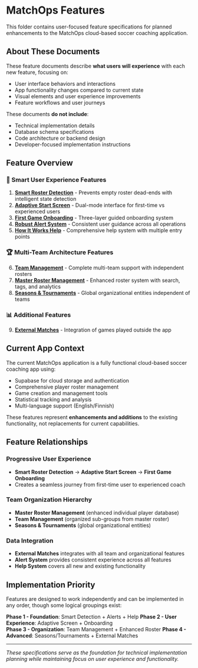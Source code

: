 # MatchOps Features

This folder contains user-focused feature specifications for planned enhancements to the MatchOps cloud-based soccer coaching application.

## About These Documents

These feature documents describe **what users will experience** with each new feature, focusing on:
- User interface behaviors and interactions
- App functionality changes compared to current state
- Visual elements and user experience improvements
- Feature workflows and user journeys

These documents **do not include**:
- Technical implementation details
- Database schema specifications
- Code architecture or backend design
- Developer-focused implementation instructions

## Feature Overview

### 🎯 Smart User Experience Features
1. **[Smart Roster Detection](smart-roster-detection.md)** - Prevents empty roster dead-ends with intelligent state detection
2. **[Adaptive Start Screen](adaptive-start-screen.md)** - Dual-mode interface for first-time vs experienced users
3. **[First Game Onboarding](first-game-onboarding.md)** - Three-layer guided onboarding system
4. **[Robust Alert System](robust-alert-system.md)** - Consistent user guidance across all operations
5. **[How It Works Help](how-it-works-help.md)** - Comprehensive help system with multiple entry points

### 🏆 Multi-Team Architecture Features  
6. **[Team Management](team-management.md)** - Complete multi-team support with independent rosters
7. **[Master Roster Management](master-roster-management.md)** - Enhanced roster system with search, tags, and analytics
8. **[Seasons & Tournaments](seasons-tournaments-decoupled.md)** - Global organizational entities independent of teams

### 📊 Additional Features
9. **[External Matches](external-matches.md)** - Integration of games played outside the app

## Current App Context

The current MatchOps application is a fully functional cloud-based soccer coaching app using:
- Supabase for cloud storage and authentication
- Comprehensive player roster management
- Game creation and management tools
- Statistical tracking and analysis
- Multi-language support (English/Finnish)

These features represent **enhancements and additions** to the existing functionality, not replacements for current capabilities.

## Feature Relationships

### Progressive User Experience
- **Smart Roster Detection** → **Adaptive Start Screen** → **First Game Onboarding**
- Creates a seamless journey from first-time user to experienced coach

### Team Organization Hierarchy
- **Master Roster Management** (enhanced individual player database)
- **Team Management** (organized sub-groups from master roster)  
- **Seasons & Tournaments** (global organizational entities)

### Data Integration
- **External Matches** integrates with all team and organizational features
- **Alert System** provides consistent experience across all features
- **Help System** covers all new and existing functionality

## Implementation Priority

Features are designed to work independently and can be implemented in any order, though some logical groupings exist:

**Phase 1 - Foundation**: Smart Detection + Alerts + Help
**Phase 2 - User Experience**: Adaptive Screen + Onboarding  
**Phase 3 - Organization**: Team Management + Enhanced Roster
**Phase 4 - Advanced**: Seasons/Tournaments + External Matches

---

*These specifications serve as the foundation for technical implementation planning while maintaining focus on user experience and functionality.*